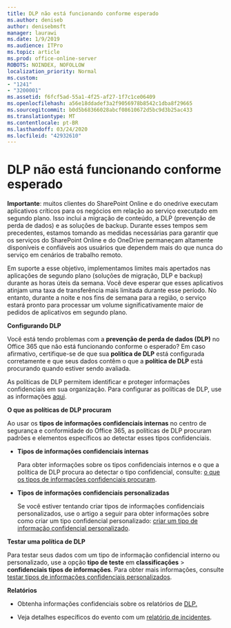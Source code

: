 ```yaml
---
title: DLP não está funcionando conforme esperado
ms.author: deniseb
author: denisebmsft
manager: laurawi
ms.date: 1/9/2019
ms.audience: ITPro
ms.topic: article
ms.prod: office-online-server
ROBOTS: NOINDEX, NOFOLLOW
localization_priority: Normal
ms.custom:
- "1241"
- "3200001"
ms.assetid: f6fcf5ad-55a1-4f25-af27-1f7c1ce06409
ms.openlocfilehash: a56e18ddadef3a2f9056978b8542c1dba8f29665
ms.sourcegitcommit: b0d5b68366028abcf08610672d5bc9d3b25ac433
ms.translationtype: MT
ms.contentlocale: pt-BR
ms.lasthandoff: 03/24/2020
ms.locfileid: "42932610"
---
```

# <a name="dlp-not-working-as-expected"></a>DLP não está funcionando conforme esperado

**Importante**: muitos clientes do SharePoint Online e do onedrive executam aplicativos críticos para os negócios em relação ao serviço executado em segundo plano. Isso inclui a migração de conteúdo, a DLP (prevenção de perda de dados) e as soluções de backup. Durante esses tempos sem precedentes, estamos tomando as medidas necessárias para garantir que os serviços do SharePoint Online e do OneDrive permaneçam altamente disponíveis e confiáveis aos usuários que dependem mais do que nunca do serviço em cenários de trabalho remoto.

Em suporte a esse objetivo, implementamos limites mais apertados nas aplicações de segundo plano (soluções de migração, DLP e backup) durante as horas úteis da semana. Você deve esperar que esses aplicativos atinjam uma taxa de transferência mais limitada durante esse período. No entanto, durante a noite e nos fins de semana para a região, o serviço estará pronto para processar um volume significativamente maior de pedidos de aplicativos em segundo plano.

 **Configurando DLP**

Você está tendo problemas com a **prevenção de perda de dados (DLP)** no Office 365 que não está funcionando conforme o esperado? Em caso afirmativo, certifique-se de que sua **política de DLP** está configurada corretamente e que seus dados contêm o que a **política de DLP** está procurando quando estiver sendo avaliada.
  
As políticas de DLP permitem identificar e proteger informações confidenciais em sua organização. Para configurar as políticas de DLP, use as informações [aqui](https://docs.microsoft.com/office365/securitycompliance/prevent-data-loss#set-up-dlp).
  
 **O que as políticas de DLP procuram**
  
Ao usar os **tipos de informações confidenciais internas** no centro de segurança e conformidade do Office 365, as políticas de DLP procuram padrões e elementos específicos ao detectar esses tipos confidenciais.
  
- **Tipos de informações confidenciais internas**

    Para obter informações sobre os tipos confidenciais internos e o que a política de DLP procura ao detectar o tipo confidencial, consulte: [o que os tipos de informações confidenciais procuram](https://docs.microsoft.com/office365/securitycompliance/what-the-sensitive-information-types-look-for).

- **Tipos de informações confidenciais personalizadas**

    Se você estiver tentando criar tipos de informações confidenciais personalizados, use o artigo a seguir para obter informações sobre como criar um tipo confidencial personalizado: [criar um tipo de informação confidencial personalizado](https://docs.microsoft.com/office365/securitycompliance/create-a-custom-sensitive-information-type).

**Testar uma política de DLP**

Para testar seus dados com um tipo de informação confidencial interno ou personalizado, use a opção **tipo de teste** em **classificações** > **confidenciais tipos de informações**. Para obter mais informações, consulte [testar tipos de informações confidenciais personalizados](https://docs.microsoft.com/office365/securitycompliance/create-a-custom-sensitive-information-type#test-custom-sensitive-information-types-in-the-security--compliance-center).

 **Relatórios**
  
- Obtenha informações confidenciais sobre os relatórios de [DLP.](https://docs.microsoft.com/office365/securitycompliance/data-loss-prevention-policies#dlp-reports)

- Veja detalhes específicos do evento com um [relatório de incidentes](https://docs.microsoft.com/office365/securitycompliance/data-loss-prevention-policies#incident-reports).
